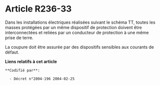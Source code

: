 # Article R236-33

Dans les installations électriques réalisées suivant le schéma TT, toutes les masses protégées par un même dispositif de
protection doivent être interconnectées et reliées par un conducteur de protection à une même prise de terre.

La coupure doit être assurée par des dispositifs sensibles aux courants de défaut.

**Liens relatifs à cet article**

	**Codifié par**:

	  - Décret n°2004-196 2004-02-25
